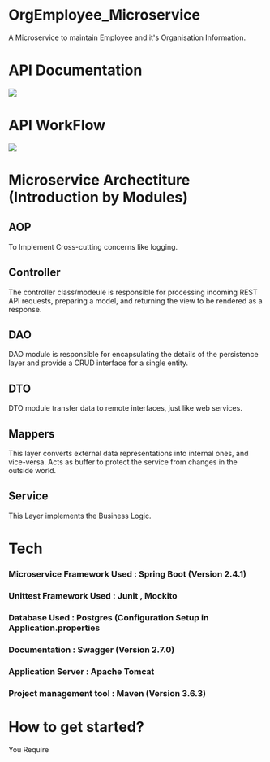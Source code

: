 # OrgEmployee_Microservice
A Microservice to maintain Employee and it's Organisation  Information.

# API Documentation
<a href="http://fvcproductions.com"><img src="https://github.com/gyrsh/OrgEmployee_Microservice/blob/main/Screenshot%202021-05-23%20at%207.36.42%20PM.png" ></a>

# API WorkFlow
<a href="http://fvcproductions.com"><img src="https://github.com/gyrsh/OrgEmployee_Microservice/blob/main/controller-and-restcontroller-annotations-in-spring-boot-1.jpeg" ></a>


# Microservice Archectiture (Introduction by Modules)
## AOP
To Implement Cross-cutting concerns like logging.
## Controller
The controller class/modeule is responsible for processing incoming REST API requests, preparing a model, and returning the view to be rendered as a response.
## DAO
DAO module is responsible for encapsulating the details of the persistence layer and provide a CRUD interface for a single entity.
## DTO
DTO module transfer data to remote interfaces, just like web services.
## Mappers
This layer converts external data representations into internal ones, and vice-versa. Acts as buffer to protect the service from changes in the outside
world.
## Service
This Layer implements the Business Logic.

# Tech 
### Microservice Framework Used : Spring Boot (Version 2.4.1) 
### Unittest Framework Used : Junit , Mockito
### Database Used : Postgres (Configuration Setup in Application.properties
### Documentation : Swagger (Version 2.7.0)
### Application Server : Apache Tomcat
### Project management tool : Maven (Version 3.6.3)

# How to get started?
You Require
